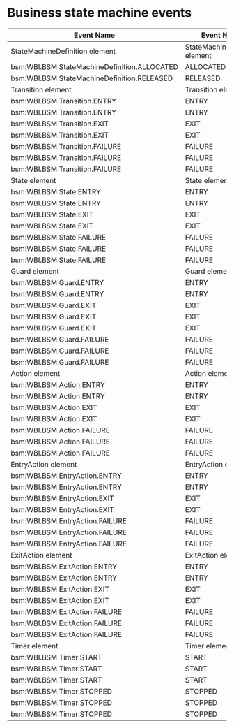 <!-- image -->

# Business state machine events

| Event Name                                   | Event Nature                   | Event Contents                 | Type                           |
|----------------------------------------------|--------------------------------|--------------------------------|--------------------------------|
| StateMachineDefinition element               | StateMachineDefinition element | StateMachineDefinition element | StateMachineDefinition element |
| bsm:WBI.BSM.StateMachineDefinition.ALLOCATED | ALLOCATED                      | instanceID                     | string                         |
| bsm:WBI.BSM.StateMachineDefinition.RELEASED  | RELEASED                       | instanceID                     | string                         |
| Transition element                           | Transition element             | Transition element             | Transition element             |
| bsm:WBI.BSM.Transition.ENTRY                 | ENTRY                          | instanceID                     | string                         |
| bsm:WBI.BSM.Transition.ENTRY                 | ENTRY                          | name                           | string                         |
| bsm:WBI.BSM.Transition.EXIT                  | EXIT                           | instanceID                     | string                         |
| bsm:WBI.BSM.Transition.EXIT                  | EXIT                           | name                           | string                         |
| bsm:WBI.BSM.Transition.FAILURE               | FAILURE                        | ErrorReport                    | Exception                      |
| bsm:WBI.BSM.Transition.FAILURE               | FAILURE                        | instanceID                     | string                         |
| bsm:WBI.BSM.Transition.FAILURE               | FAILURE                        | name                           | string                         |
| State element                                | State element                  | State element                  | State element                  |
| bsm:WBI.BSM.State.ENTRY                      | ENTRY                          | instanceID                     | string                         |
| bsm:WBI.BSM.State.ENTRY                      | ENTRY                          | name                           | string                         |
| bsm:WBI.BSM.State.EXIT                       | EXIT                           | instanceID                     | string                         |
| bsm:WBI.BSM.State.EXIT                       | EXIT                           | name                           | string                         |
| bsm:WBI.BSM.State.FAILURE                    | FAILURE                        | ErrorReport                    | Exception                      |
| bsm:WBI.BSM.State.FAILURE                    | FAILURE                        | instanceID                     | string                         |
| bsm:WBI.BSM.State.FAILURE                    | FAILURE                        | name                           | string                         |
| Guard element                                | Guard element                  | Guard element                  | Guard element                  |
| bsm:WBI.BSM.Guard.ENTRY                      | ENTRY                          | instanceID                     | string                         |
| bsm:WBI.BSM.Guard.ENTRY                      | ENTRY                          | name                           | string                         |
| bsm:WBI.BSM.Guard.EXIT                       | EXIT                           | instanceID                     | string                         |
| bsm:WBI.BSM.Guard.EXIT                       | EXIT                           | name                           | string                         |
| bsm:WBI.BSM.Guard.EXIT                       | EXIT                           | result                         | boolean                        |
| bsm:WBI.BSM.Guard.FAILURE                    | FAILURE                        | ErrorReport                    | Exception                      |
| bsm:WBI.BSM.Guard.FAILURE                    | FAILURE                        | instanceID                     | string                         |
| bsm:WBI.BSM.Guard.FAILURE                    | FAILURE                        | name                           | string                         |
| Action element                               | Action element                 | Action element                 | Action element                 |
| bsm:WBI.BSM.Action.ENTRY                     | ENTRY                          | instanceID                     | string                         |
| bsm:WBI.BSM.Action.ENTRY                     | ENTRY                          | name                           | string                         |
| bsm:WBI.BSM.Action.EXIT                      | EXIT                           | instanceID                     | string                         |
| bsm:WBI.BSM.Action.EXIT                      | EXIT                           | name                           | string                         |
| bsm:WBI.BSM.Action.FAILURE                   | FAILURE                        | ErrorReport                    | Exception                      |
| bsm:WBI.BSM.Action.FAILURE                   | FAILURE                        | instanceID                     | string                         |
| bsm:WBI.BSM.Action.FAILURE                   | FAILURE                        | name                           | string                         |
| EntryAction element                          | EntryAction element            | EntryAction element            | EntryAction element            |
| bsm:WBI.BSM.EntryAction.ENTRY                | ENTRY                          | instanceID                     | string                         |
| bsm:WBI.BSM.EntryAction.ENTRY                | ENTRY                          | name                           | string                         |
| bsm:WBI.BSM.EntryAction.EXIT                 | EXIT                           | instanceID                     | string                         |
| bsm:WBI.BSM.EntryAction.EXIT                 | EXIT                           | name                           | string                         |
| bsm:WBI.BSM.EntryAction.FAILURE              | FAILURE                        | ErrorReport                    | Exception                      |
| bsm:WBI.BSM.EntryAction.FAILURE              | FAILURE                        | instanceID                     | string                         |
| bsm:WBI.BSM.EntryAction.FAILURE              | FAILURE                        | name                           | string                         |
| ExitAction element                           | ExitAction element             | ExitAction element             | ExitAction element             |
| bsm:WBI.BSM.ExitAction.ENTRY                 | ENTRY                          | instanceID                     | string                         |
| bsm:WBI.BSM.ExitAction.ENTRY                 | ENTRY                          | name                           | string                         |
| bsm:WBI.BSM.ExitAction.EXIT                  | EXIT                           | instanceID                     | string                         |
| bsm:WBI.BSM.ExitAction.EXIT                  | EXIT                           | name                           | string                         |
| bsm:WBI.BSM.ExitAction.FAILURE               | FAILURE                        | ErrorReport                    | Exception                      |
| bsm:WBI.BSM.ExitAction.FAILURE               | FAILURE                        | instanceID                     | string                         |
| bsm:WBI.BSM.ExitAction.FAILURE               | FAILURE                        | name                           | string                         |
| Timer element                                | Timer element                  | Timer element                  | Timer element                  |
| bsm:WBI.BSM.Timer.START                      | START                          | instanceID                     | string                         |
| bsm:WBI.BSM.Timer.START                      | START                          | name                           | string                         |
| bsm:WBI.BSM.Timer.START                      | START                          | duration                       | string                         |
| bsm:WBI.BSM.Timer.STOPPED                    | STOPPED                        | instanceID                     | string                         |
| bsm:WBI.BSM.Timer.STOPPED                    | STOPPED                        | name                           | string                         |
| bsm:WBI.BSM.Timer.STOPPED                    | STOPPED                        | duration                       | string                         |